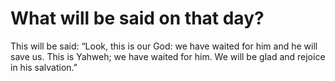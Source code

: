 # What will be said on that day?

This will be said: “Look, this is our God: we have waited for him and he will save us. This is Yahweh; we have waited for him. We will be glad and rejoice in his salvation.”
